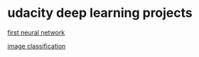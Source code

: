# udacity deep learning projects

[first neural network](dl-project1)

[image classification](dl-project2)

